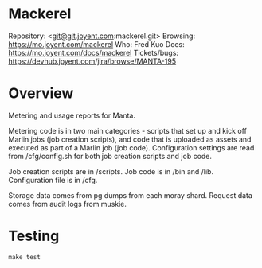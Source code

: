 # Mackerel

Repository: <git@git.joyent.com:mackerel.git>
Browsing: <https://mo.joyent.com/mackerel>
Who: Fred Kuo
Docs: <https://mo.joyent.com/docs/mackerel>
Tickets/bugs: <https://devhub.joyent.com/jira/browse/MANTA-195>


# Overview

Metering and usage reports for Manta.

Metering code is in two main categories - scripts that set up and kick off
Marlin jobs (job creation scripts), and code that is uploaded as assets and
executed as part of a Marlin job (job code). Configuration settings are read
from /cfg/config.sh for both job creation scripts and job code.

Job creation scripts are in /scripts.
Job code is in /bin and /lib.
Configuration file is in /cfg.

Storage data comes from pg dumps from each moray shard.
Request data comes from audit logs from muskie.

# Testing

    make test
